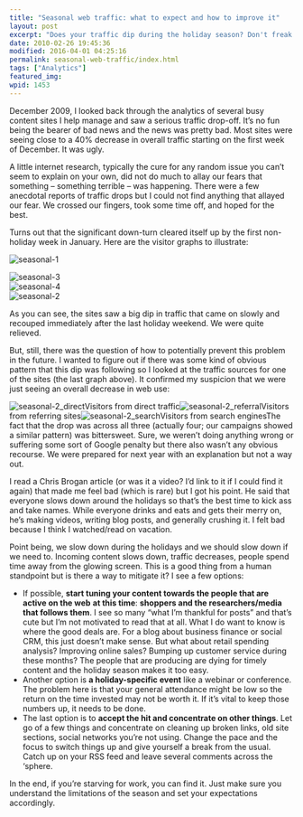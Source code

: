 ```yaml
---
title: "Seasonal web traffic: what to expect and how to improve it"
layout: post
excerpt: "Does your traffic dip during the holiday season? Don't freak out, it's completely normal. Here's what happened to me and what can be done."
date: 2010-02-26 19:45:36
modified: 2016-04-01 04:25:16
permalink: seasonal-web-traffic/index.html
tags: ["Analytics"]
featured_img:
wpid: 1453
---
```



December 2009, I looked back through the analytics of several busy content sites I help manage and saw a serious traffic drop-off. It’s no fun being the bearer of bad news and the news was pretty bad. Most sites were seeing close to a 40% decrease in overall traffic starting on the first week of December. It was ugly.

A little internet research, typically the cure for any random issue you can’t seem to explain on your own, did not do much to allay our fears that something – something terrible – was happening. There were a few anecdotal reports of traffic drops but I could not find anything that allayed our fear. We crossed our fingers, took some time off, and hoped for the best.

Turns out that the significant down-turn cleared itself up by the first non-holiday week in January. Here are the visitor graphs to illustrate:

![](/_images/2010/02/seasonal-1.png "seasonal-1")

![](/_images/2010/02/seasonal-3.png "seasonal-3")  
![](/_images/2010/02/seasonal-4.png "seasonal-4")  
![](/_images/2010/02/seasonal-2.png "seasonal-2")  

As you can see, the sites saw a big dip in traffic that came on slowly and recouped immediately after the last holiday weekend. We were quite relieved.

But, still, there was the question of how to potentially prevent this problem in the future. I wanted to figure out if there was some kind of obvious pattern that this dip was following so I looked at the traffic sources for one of the sites (the last graph above). It confirmed my suspicion that we were just seeing an overall decrease in web use:

![](/_images/2010/02/seasonal-2_direct.png "seasonal-2_direct")Visitors from direct traffic![](/_images/2010/02/seasonal-2_referral.png "seasonal-2_referral")Visitors from referring sites![](/_images/2010/02/seasonal-2_search.png "seasonal-2_search")Visitors from search enginesThe fact that the drop was across all three (actually four; our campaigns showed a similar pattern) was bittersweet. Sure, we weren’t doing anything wrong or suffering some sort of Google penalty but there also wasn’t any obvious recourse. We were prepared for next year with an explanation but not a way out.

I read a Chris Brogan article (or was it a video? I’d link to it if I could find it again) that made me feel bad (which is rare) but I got his point. He said that everyone slows down around the holidays so that’s the best time to kick ass and take names. While everyone drinks and eats and gets their merry on, he’s making videos, writing blog posts, and generally crushing it. I felt bad because I think I watched/read on vacation.

Point being, we slow down during the holidays and we should slow down if we need to. Incoming content slows down, traffic decreases, people spend time away from the glowing screen. This is a good thing from a human standpoint but is there a way to mitigate it? I see a few options:

- If possible, **start tuning your content towards the people that are active on the web** **at this time**: **shoppers and the researchers/media that follows them**. I see so many “what I’m thankful for posts” and that’s cute but I’m not motivated to read that at all. What I do want to know is where the good deals are. For a blog about business finance or social CRM, this just doesn’t make sense. But what about retail spending analysis? Improving online sales? Bumping up customer service during these months? The people that are producing are dying for timely content and the holiday season makes it too easy.
- Another option is **a holiday-specific event** like a webinar or conference. The problem here is that your general attendance might be low so the return on the time invested may not be worth it. If it’s vital to keep those numbers up, it needs to be done.
- The last option is to **accept the hit and concentrate on other things**. Let go of a few things and concentrate on cleaning up broken links, old site sections, social networks you’re not using. Change the pace and the focus to switch things up and give yourself a break from the usual. Catch up on your RSS feed and leave several comments across the ‘sphere.

In the end, if you’re starving for work, you can find it. Just make sure you understand the limitations of the season and set your expectations accordingly.
